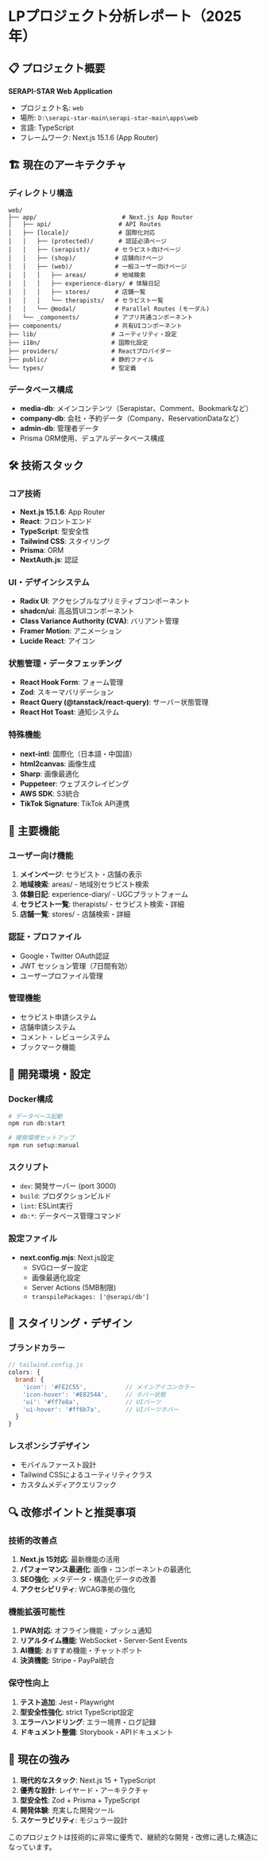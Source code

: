 # LPプロジェクト分析レポート（2025年）

## 📋 プロジェクト概要
**SERAPI-STAR Web Application**
- プロジェクト名: `web`
- 場所: `D:\serapi-star-main\serapi-star-main\apps\web`
- 言語: TypeScript
- フレームワーク: Next.js 15.1.6 (App Router)

## 🏗️ 現在のアーキテクチャ

### ディレクトリ構造
```
web/
├── app/                        # Next.js App Router
│   ├── api/                   # API Routes
│   ├── [locale]/              # 国際化対応
│   │   ├── (protected)/       # 認証必須ページ
│   │   ├── (serapist)/       # セラピスト向けページ
│   │   ├── (shop)/           # 店舗向けページ
│   │   ├── (web)/            # 一般ユーザー向けページ
│   │   │   ├── areas/        # 地域検索
│   │   │   ├── experience-diary/ # 体験日記
│   │   │   ├── stores/       # 店舗一覧
│   │   │   └── therapists/   # セラピスト一覧
│   │   └── @modal/           # Parallel Routes (モーダル)
│   └── _components/          # アプリ共通コンポーネント
├── components/               # 共有UIコンポーネント
├── lib/                     # ユーティリティ・設定
├── i18n/                    # 国際化設定
├── providers/               # Reactプロバイダー
├── public/                  # 静的ファイル
└── types/                   # 型定義
```

### データベース構成
- **media-db**: メインコンテンツ（Serapistar、Comment、Bookmarkなど）
- **company-db**: 会社・予約データ（Company、ReservationDataなど）
- **admin-db**: 管理者データ
- Prisma ORM使用、デュアルデータベース構成

## 🛠️ 技術スタック

### コア技術
- **Next.js 15.1.6**: App Router
- **React**: フロントエンド
- **TypeScript**: 型安全性
- **Tailwind CSS**: スタイリング
- **Prisma**: ORM
- **NextAuth.js**: 認証

### UI・デザインシステム
- **Radix UI**: アクセシブルなプリミティブコンポーネント
- **shadcn/ui**: 高品質UIコンポーネント
- **Class Variance Authority (CVA)**: バリアント管理
- **Framer Motion**: アニメーション
- **Lucide React**: アイコン

### 状態管理・データフェッチング
- **React Hook Form**: フォーム管理
- **Zod**: スキーマバリデーション
- **React Query (@tanstack/react-query)**: サーバー状態管理
- **React Hot Toast**: 通知システム

### 特殊機能
- **next-intl**: 国際化（日本語・中国語）
- **html2canvas**: 画像生成
- **Sharp**: 画像最適化
- **Puppeteer**: ウェブスクレイピング
- **AWS SDK**: S3統合
- **TikTok Signature**: TikTok API連携

## 📱 主要機能

### ユーザー向け機能
1. **メインページ**: セラピスト・店舗の表示
2. **地域検索**: areas/ - 地域別セラピスト検索
3. **体験日記**: experience-diary/ - UGCプラットフォーム
4. **セラピスト一覧**: therapists/ - セラピスト検索・詳細
5. **店舗一覧**: stores/ - 店舗検索・詳細

### 認証・プロファイル
- Google・Twitter OAuth認証
- JWT セッション管理（7日間有効）
- ユーザープロファイル管理

### 管理機能
- セラピスト申請システム
- 店舗申請システム
- コメント・レビューシステム
- ブックマーク機能

## 🔧 開発環境・設定

### Docker構成
```bash
# データベース起動
npm run db:start

# 開発環境セットアップ
npm run setup:manual
```

### スクリプト
- `dev`: 開発サーバー (port 3000)
- `build`: プロダクションビルド
- `lint`: ESLint実行
- `db:*`: データベース管理コマンド

### 設定ファイル
- **next.config.mjs**: Next.js設定
  - SVGローダー設定
  - 画像最適化設定
  - Server Actions (5MB制限)
  - `transpilePackages: ['@serapi/db']`

## 🎨 スタイリング・デザイン

### ブランドカラー
```javascript
// tailwind.config.js
colors: {
  brand: {
    'icon': '#FE2C55',           // メインアイコンカラー
    'icon-hover': '#E8254A',     // ホバー状態
    'ui': '#ff7e8a',             // UIパーツ
    'ui-hover': '#ff6b7a',       // UIパーツホバー
  }
}
```

### レスポンシブデザイン
- モバイルファースト設計
- Tailwind CSSによるユーティリティクラス
- カスタムメディアクエリフック

## 🔍 改修ポイントと推奨事項

### 技術的改善点
1. **Next.js 15対応**: 最新機能の活用
2. **パフォーマンス最適化**: 画像・コンポーネントの最適化
3. **SEO強化**: メタデータ・構造化データの改善
4. **アクセシビリティ**: WCAG準拠の強化

### 機能拡張可能性
1. **PWA対応**: オフライン機能・プッシュ通知
2. **リアルタイム機能**: WebSocket・Server-Sent Events
3. **AI機能**: おすすめ機能・チャットボット
4. **決済機能**: Stripe・PayPal統合

### 保守性向上
1. **テスト追加**: Jest・Playwright
2. **型安全性強化**: strict TypeScript設定
3. **エラーハンドリング**: エラー境界・ログ記録
4. **ドキュメント整備**: Storybook・APIドキュメント

## 🌟 現在の強み

1. **現代的なスタック**: Next.js 15 + TypeScript
2. **優秀な設計**: レイヤード・アーキテクチャ
3. **型安全性**: Zod + Prisma + TypeScript
4. **開発体験**: 充実した開発ツール
5. **スケーラビリティ**: モジュラー設計

このプロジェクトは技術的に非常に優秀で、継続的な開発・改修に適した構造になっています。
